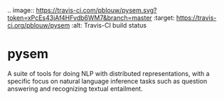 .. image:: https://travis-ci.com/pblouw/pysem.svg?token=xPcEs43jAf4HFvdb6WM7&branch=master
  :target: https://travis-ci.org/pblouw/pysem
  :alt: Travis-CI build status

# pysem
A suite of tools for doing NLP with distributed representations, with a
specific focus on natural language inference tasks such as question answering
and recognizing textual entailment.
